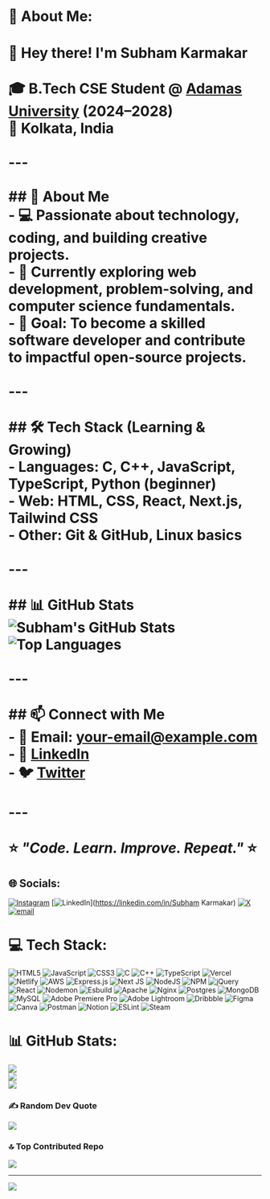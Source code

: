 # 💫 About Me:
# 👋 Hey there! I'm Subham Karmakar  <br><br>🎓 **B.Tech CSE Student** @ [Adamas University](https://adamasuniversity.ac.in/) (2024–2028)  <br>📍 Kolkata, India  <br><br>---<br><br>## 🚀 About Me<br>- 💻 Passionate about **technology, coding, and building creative projects**.  <br>- 🌱 Currently exploring **web development, problem-solving, and computer science fundamentals**.  <br>- 🎯 Goal: To become a skilled **software developer** and contribute to impactful open-source projects.  <br><br>---<br><br>## 🛠 Tech Stack (Learning & Growing)<br>- **Languages:** C, C++, JavaScript, TypeScript, Python (beginner)  <br>- **Web:** HTML, CSS, React, Next.js, Tailwind CSS  <br>- **Other:** Git & GitHub, Linux basics  <br><br>---<br><br>## 📊 GitHub Stats<br>![Subham's GitHub Stats](https://github-readme-stats.vercel.app/api?username=subham-karmakar&show_icons=true&theme=radical)  <br>![Top Languages](https://github-readme-stats.vercel.app/api/top-langs/?username=subham-karmakar&layout=compact&theme=radical)<br><br>---<br><br>## 📫 Connect with Me<br>- 📧 **Email:** your-email@example.com  <br>- 💼 [LinkedIn](https://linkedin.com/in/your-link)  <br>- 🐦 [Twitter](https://twitter.com/your-handle)  <br><br>---<br><br>⭐ _"Code. Learn. Improve. Repeat."_ ⭐<br>


## 🌐 Socials:
[![Instagram](https://img.shields.io/badge/Instagram-%23E4405F.svg?logo=Instagram&logoColor=white)](https://instagram.com/5ubhamkarmakar) [![LinkedIn](https://img.shields.io/badge/LinkedIn-%230077B5.svg?logo=linkedin&logoColor=white)](https://linkedin.com/in/Subham Karmakar) [![X](https://img.shields.io/badge/X-black.svg?logo=X&logoColor=white)](https://x.com/Subhamkarmakar65678) [![email](https://img.shields.io/badge/Email-D14836?logo=gmail&logoColor=white)](mailto:rikk4335@gmail.com) 

# 💻 Tech Stack:
![HTML5](https://img.shields.io/badge/html5-%23E34F26.svg?style=for-the-badge&logo=html5&logoColor=white) ![JavaScript](https://img.shields.io/badge/javascript-%23323330.svg?style=for-the-badge&logo=javascript&logoColor=%23F7DF1E) ![CSS3](https://img.shields.io/badge/css3-%231572B6.svg?style=for-the-badge&logo=css3&logoColor=white) ![C](https://img.shields.io/badge/c-%2300599C.svg?style=for-the-badge&logo=c&logoColor=white) ![C++](https://img.shields.io/badge/c++-%2300599C.svg?style=for-the-badge&logo=c%2B%2B&logoColor=white) ![TypeScript](https://img.shields.io/badge/typescript-%23007ACC.svg?style=for-the-badge&logo=typescript&logoColor=white) ![Vercel](https://img.shields.io/badge/vercel-%23000000.svg?style=for-the-badge&logo=vercel&logoColor=white) ![Netlify](https://img.shields.io/badge/netlify-%23000000.svg?style=for-the-badge&logo=netlify&logoColor=#00C7B7) ![AWS](https://img.shields.io/badge/AWS-%23FF9900.svg?style=for-the-badge&logo=amazon-aws&logoColor=white) ![Express.js](https://img.shields.io/badge/express.js-%23404d59.svg?style=for-the-badge&logo=express&logoColor=%2361DAFB) ![Next JS](https://img.shields.io/badge/Next-black?style=for-the-badge&logo=next.js&logoColor=white) ![NodeJS](https://img.shields.io/badge/node.js-6DA55F?style=for-the-badge&logo=node.js&logoColor=white) ![NPM](https://img.shields.io/badge/NPM-%23CB3837.svg?style=for-the-badge&logo=npm&logoColor=white) ![jQuery](https://img.shields.io/badge/jquery-%230769AD.svg?style=for-the-badge&logo=jquery&logoColor=white) ![React](https://img.shields.io/badge/react-%2320232a.svg?style=for-the-badge&logo=react&logoColor=%2361DAFB) ![Nodemon](https://img.shields.io/badge/NODEMON-%23323330.svg?style=for-the-badge&logo=nodemon&logoColor=%BBDEAD) ![Esbuild](https://img.shields.io/badge/esbuild-%23FFCF00.svg?style=for-the-badge&logo=esbuild&logoColor=black) ![Apache](https://img.shields.io/badge/apache-%23D42029.svg?style=for-the-badge&logo=apache&logoColor=white) ![Nginx](https://img.shields.io/badge/nginx-%23009639.svg?style=for-the-badge&logo=nginx&logoColor=white) ![Postgres](https://img.shields.io/badge/postgres-%23316192.svg?style=for-the-badge&logo=postgresql&logoColor=white) ![MongoDB](https://img.shields.io/badge/MongoDB-%234ea94b.svg?style=for-the-badge&logo=mongodb&logoColor=white) ![MySQL](https://img.shields.io/badge/mysql-4479A1.svg?style=for-the-badge&logo=mysql&logoColor=white) ![Adobe Premiere Pro](https://img.shields.io/badge/Adobe%20Premiere%20Pro-9999FF.svg?style=for-the-badge&logo=Adobe%20Premiere%20Pro&logoColor=white) ![Adobe Lightroom](https://img.shields.io/badge/Adobe%20Lightroom-31A8FF.svg?style=for-the-badge&logo=Adobe%20Lightroom&logoColor=white) ![Dribbble](https://img.shields.io/badge/Dribbble-EA4C89?style=for-the-badge&logo=dribbble&logoColor=white) ![Figma](https://img.shields.io/badge/figma-%23F24E1E.svg?style=for-the-badge&logo=figma&logoColor=white) ![Canva](https://img.shields.io/badge/Canva-%2300C4CC.svg?style=for-the-badge&logo=Canva&logoColor=white) ![Postman](https://img.shields.io/badge/Postman-FF6C37?style=for-the-badge&logo=postman&logoColor=white) ![Notion](https://img.shields.io/badge/Notion-%23000000.svg?style=for-the-badge&logo=notion&logoColor=white) ![ESLint](https://img.shields.io/badge/ESLint-4B3263?style=for-the-badge&logo=eslint&logoColor=white) ![Steam](https://img.shields.io/badge/steam-%23000000.svg?style=for-the-badge&logo=steam&logoColor=white)
# 📊 GitHub Stats:
![](https://github-readme-stats.vercel.app/api?username=subham12r&theme=dark&hide_border=false&include_all_commits=true&count_private=true)<br/>
![](https://nirzak-streak-stats.vercel.app/?user=subham12r&theme=dark&hide_border=false)<br/>
![](https://github-readme-stats.vercel.app/api/top-langs/?username=subham12r&theme=dark&hide_border=false&include_all_commits=true&count_private=true&layout=compact)

### ✍️ Random Dev Quote
![](https://quotes-github-readme.vercel.app/api?type=vetical&theme=dark)

### 🔝 Top Contributed Repo
![](https://github-contributor-stats.vercel.app/api?username=subham12r&limit=5&theme=dark&combine_all_yearly_contributions=true)

---
[![](https://visitcount.itsvg.in/api?id=subham12r&icon=3&color=13)](https://visitcount.itsvg.in)

<!-- Proudly created with GPRM ( https://gprm.itsvg.in ) -->

